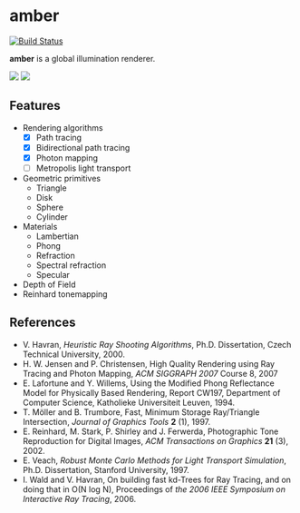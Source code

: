 amber
=====

[![Build Status](https://travis-ci.org/etheriqa/amber.svg?branch=master)](https://travis-ci.org/etheriqa/amber)

**amber** is a global illumination renderer.

![](https://gist.githubusercontent.com/etheriqa/fbec5f25fa05084c5abf/raw/0cb4dfee766e84562bcd8cfdde8e4ce423bac403/pt65536spp.png)
![](https://gist.githubusercontent.com/etheriqa/fbec5f25fa05084c5abf/raw/4e672b6e4f5f37af1eeda9f764b61715e0d73eec/pm16m256spp.png)

Features
--------

- Rendering algorithms
    - [x] Path tracing
    - [x] Bidirectional path tracing
    - [x] Photon mapping
    - [ ] Metropolis light transport
- Geometric primitives
    - Triangle
    - Disk
    - Sphere
    - Cylinder
- Materials
    - Lambertian
    - Phong
    - Refraction
    - Spectral refraction
    - Specular
- Depth of Field
- Reinhard tonemapping

References
----------

- V. Havran, *Heuristic Ray Shooting Algorithms*, Ph.D. Dissertation, Czech Technical University, 2000.
- H. W. Jensen and P. Christensen, High Quality Rendering using Ray Tracing and Photon Mapping, *ACM SIGGRAPH 2007* Course 8, 2007
- E. Lafortune and Y. Willems, Using the Modified Phong Reflectance Model for Physically Based Rendering, Report CW197, Department of Computer Science, Katholieke Universiteit Leuven, 1994.
- T. Möller and B. Trumbore, Fast, Minimum Storage Ray/Triangle Intersection, *Journal of Graphics Tools* **2** (1), 1997.
- E. Reinhard, M. Stark, P. Shirley and J. Ferwerda, Photographic Tone Reproduction for Digital Images, *ACM Transactions on Graphics* **21** (3), 2002.
- E. Veach, *Robust Monte Carlo Methods for Light Transport Simulation*, Ph.D. Dissertation, Stanford University, 1997.
- I. Wald and V. Havran, On building fast kd-Trees for Ray Tracing, and on doing that in O(N log N), Proceedings of *the 2006 IEEE Symposium on Interactive Ray Tracing*, 2006.
